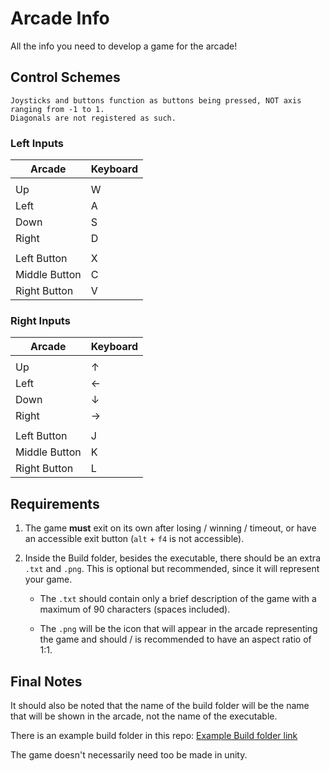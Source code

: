 # Arcade Info

All the info you need to develop a game for the arcade!

## Control Schemes

    Joysticks and buttons function as buttons being pressed, NOT axis ranging from -1 to 1.
    Diagonals are not registered as such.

### Left Inputs

| Arcade | Keyboard |
|--------|----------|
| | |
| Up     |    W     |
| Left   |    A     |
| Down   |    S     |
| Right  |    D     |
| | |
| Left Button     |    X     |
| Middle Button   |    C     |
| Right Button    |    V     |

### Right Inputs

| Arcade | Keyboard |
|--------|----------|
| | |
| Up     |    ↑     |
| Left   |    ←     |
| Down   |    ↓     |
| Right  |    →     |
| | |
| Left Button     |    J     |
| Middle Button   |    K     |
| Right Button    |    L     |

## Requirements

1. The game **must** exit on its own after losing / winning / timeout, or have an accessible exit button (`alt` + `f4` is not accessible).

2. Inside the Build folder, besides the executable, there should be an extra `.txt`
    and `.png`. 
    This is optional but recommended, since it will represent your game.

    - The `.txt` should contain only a brief description of the game with a maximum of 90 characters (spaces included).
  
    - The `.png` will be the icon that will appear in the arcade representing the game and should / is recommended to have an aspect ratio of 1:1.

## Final Notes

It should also be noted that the name of the build folder will be the name that will be shown in the arcade, not the name of the executable.

There is an example build folder in this repo: [Example Build folder link](https://github.com/ThomasFranque/ArcadeInfo/blob/master/ImTheExampleBuildFolder)

The game doesn't necessarily need too be made in unity.
